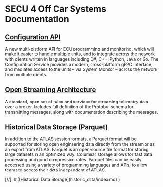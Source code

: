 # SECU 4 Off Car Systems Documentation

## [Configuration API](configuration_api/index.md)
A new multi-platform API for ECU programming and monitoring, which will make it easier 
to handle multiple units, and to integrate across the network with clients written in 
languages including C#, C++, Python, Java or Go. The Configuration Service provides a 
modern, cross-platform gRPC interface, and mediates access to the units – via System 
Monitor – across the network from multiple clients. 

## [Open Streaming Architecture](open_streaming_architecture/index.md)
A standard, open set of rules and services for streaming telemetry data over a broker. Includes full definition of 
the Protobuf schema for transmitting messages, along with documentation describing the 
messages.

## Historical Data Storage (Parquet)
In addition to the ATLAS session formats, a Parquet format will be supported for storing
open engineering data directly from the stream or as an export from ATLAS.
Parquet is an open-source file format for storing large datasets in an optimized way. 
Columnar storage allows for fast data processing and good compression rates. Parquet 
files can be easily accessed using a variety of programming languages and APIs, to allow
teams to access their data independent of ATLAS.

[//]: # ([Historical Data Storage]&#40;historic_data/index.md&#41; \)
